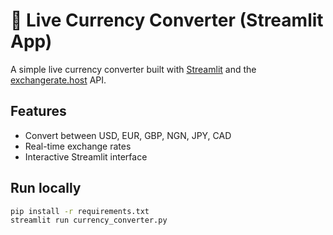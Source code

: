 # 💱 Live Currency Converter (Streamlit App)

A simple live currency converter built with [Streamlit](https://streamlit.io) and the [exchangerate.host](https://exchangerate.host) API.

## Features
- Convert between USD, EUR, GBP, NGN, JPY, CAD
- Real-time exchange rates
- Interactive Streamlit interface

## Run locally
```bash
pip install -r requirements.txt
streamlit run currency_converter.py

